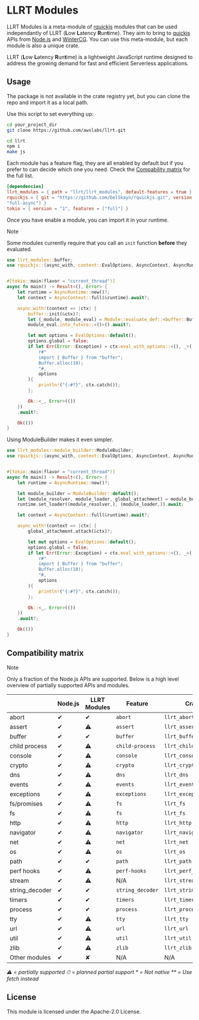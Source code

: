 # LLRT Modules

LLRT Modules is a meta-module of [rquickjs](https://github.com/DelSkayn/rquickjs) modules that can be used independantly of LLRT (**L**ow **L**atency **R**un**t**ime). They aim to bring to [quickjs](https://bellard.org/quickjs/) APIs from [Node.js](https://nodejs.org/) and [WinterCG](https://wintercg.org/). You can use this meta-module, but each module is also a unique crate.

LLRT (**L**ow **L**atency **R**un**t**ime) is a lightweight JavaScript runtime designed to address the growing demand for fast and efficient Serverless applications.

## Usage

The package is not available in the crate registry yet, but you can clone the repo and import it as a local path.

Use this script to set everything up:

```bash
cd your_project_dir
git clone https://github.com/awslabs/llrt.git

cd llrt
npm i
make js
```

Each module has a feature flag, they are all enabled by default but if you prefer to can decide which one you need.
Check the [Compability matrix](#compatibility-matrix) for the full list.

```toml
[dependencies]
llrt_modules = { path = "llrt/llrt_modules", default-features = true } # load from local path
rquickjs = { git = "https://github.com/DelSkayn/rquickjs.git", version = "0.9.0", features = [
"full-async"] }
tokio = { version = "1", features = ["full"] }

```

Once you have enable a module, you can import it in your runtime.

> [!NOTE]
> Some modules currently require that you call an `init` function **before** they evaluated.

```rust
use llrt_modules::buffer;
use rquickjs::{async_with, context::EvalOptions, AsyncContext, AsyncRuntime, Error, Module};


#[tokio::main(flavor = "current_thread")]
async fn main() -> Result<(), Error> {
    let runtime = AsyncRuntime::new()?;
    let context = AsyncContext::full(&runtime).await?;

    async_with!(context => |ctx| {
        buffer::init(&ctx)?;
        let (_module, module_eval) = Module::evaluate_def::<buffer::BufferModule,_>(ctx.clone(), "buffer")?;
        module_eval.into_future::<()>().await?;

        let mut options = EvalOptions::default();
        options.global = false;
        if let Err(Error::Exception) = ctx.eval_with_options::<(), _>(
            r#"
            import { Buffer } from "buffer";
            Buffer.alloc(10);
            "#,
            options
        ){
            println!("{:#?}", ctx.catch());
        };

        Ok::<_, Error>(())
    })
    .await?;

    Ok(())
}
```

Using ModuleBuilder makes it even simpler.

```rust
use llrt_modules::module_builder::ModuleBuilder;
use rquickjs::{async_with, context::EvalOptions, AsyncContext, AsyncRuntime, Error, Module};


#[tokio::main(flavor = "current_thread")]
async fn main() -> Result<(), Error> {
    let runtime = AsyncRuntime::new()?;

    let module_builder = ModuleBuilder::default();
    let (module_resolver, module_loader, global_attachment) = module_builder.build();
    runtime.set_loader((module_resolver,), (module_loader,)).await;

    let context = AsyncContext::full(&runtime).await?;

    async_with!(context => |ctx| {
        global_attachment.attach(&ctx)?;

        let mut options = EvalOptions::default();
        options.global = false;
        if let Err(Error::Exception) = ctx.eval_with_options::<(), _>(
            r#"
            import { Buffer } from "buffer";
            Buffer.alloc(10);
            "#,
            options
        ){
            println!("{:#?}", ctx.catch());
        };

        Ok::<_, Error>(())
    })
    .await?;

    Ok(())
}

```

## Compatibility matrix

> [!NOTE]
> Only a fraction of the Node.js APIs are supported. Below is a high level overview of partially supported APIs and modules.

|                | Node.js | LLRT Modules | Feature          | Crate                 |
| -------------- | ------- | ------------ | ---------------- | --------------------- |
| abort          | ✔︎     | ✔︎️         | `abort`          | `llrt_abort`          |
| assert         | ✔︎     | ⚠️           | `assert`         | `llrt_assert`         |
| buffer         | ✔︎     | ✔︎️         | `buffer`         | `llrt_buffer`         |
| child process  | ✔︎     | ⚠️           | `child-process`  | `llrt_child_process`  |
| console        | ✔︎     | ⚠️           | `console`        | `llrt_console`        |
| crypto         | ✔︎     | ⚠️           | `crypto`         | `llrt_crypto`         |
| dns            | ✔︎     | ⚠️           | `dns`            | `llrt_dns`            |
| events         | ✔︎     | ⚠️           | `events`         | `llrt_events`         |
| exceptions     | ✔︎     | ⚠️           | `exceptions`     | `llrt_exceptions`     |
| fs/promises    | ✔︎     | ⚠️           | `fs`             | `llrt_fs`             |
| fs             | ✔︎     | ⚠️           | `fs`             | `llrt_fs`             |
| http           | ✔︎     | ⚠️           | `http`           | `llrt_http`           |
| navigator      | ✔︎     | ⚠️           | `navigator`      | `llrt_navigator`      |
| net            | ✔︎     | ⚠️           | `net`            | `llrt_net`            |
| os             | ✔︎     | ⚠️           | `os`             | `llrt_os`             |
| path           | ✔︎     | ✔︎          | `path`           | `llrt_path`           |
| perf hooks     | ✔︎     | ⚠️           | `perf-hooks`     | `llrt_perf_hooks`     |
| stream         | ✔︎     | ⚠️           | N/A              | `llrt_stream`         |
| string_decoder | ✔︎     | ✔︎          | `string_decoder` | `llrt_string_decoder` |
| timers         | ✔︎     | ✔︎          | `timers`         | `llrt_timers`         |
| process        | ✔︎     | ✔︎          | `process`        | `llrt_process`        |
| tty            | ✔︎     | ⚠️           | `tty`            | `llrt_tty`            |
| url            | ✔︎     | ⚠️           | `url`            | `llrt_url`            |
| util           | ✔︎     | ⚠️           | `util`           | `llrt_util`           |
| zlib           | ✔︎     | ⚠️           | `zlib`           | `llrt_zlib`           |
| Other modules  | ✔︎     | ✘            | N/A              | N/A                   |

_⚠️ = partially supported_
_⏱ = planned partial support_
_\* = Not native_
_\*\* = Use fetch instead_

## License

This module is licensed under the Apache-2.0 License.
